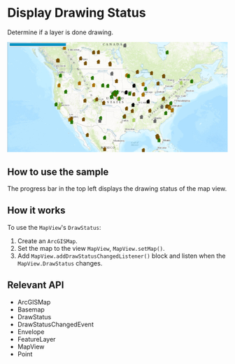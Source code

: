 # Display Drawing Status

Determine if a layer is done drawing.

![](DisplayDrawingStatus.png)

## How to use the sample

The progress bar in the top left displays the drawing status of the map view.

## How it works

To use the `MapView`'s `DrawStatus`:

1.  Create an `ArcGISMap`.
2.  Set the map to the view `MapView`, `MapView.setMap()`.
3.  Add `MapView.addDrawStatusChangedListener()` block and listen when the `MapView.DrawStatus` changes.

## Relevant API

*   ArcGISMap
*   Basemap
*   DrawStatus
*   DrawStatusChangedEvent
*   Envelope
*   FeatureLayer
*   MapView
*   Point
